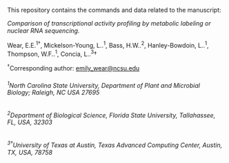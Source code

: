 This repository contains the commands and data related to the manuscript:

*Comparison of transcriptional activity profiling by metabolic labeling or nuclear RNA sequencing.*

Wear, E.E.<sup>1†</sup>, Mickelson-Young, L..<sup>1</sup>, Bass, H.W..<sup>2</sup>, Hanley-Bowdoin, L..<sup>1</sup>, Thompson, W.F..<sup>1</sup>, Concia, L..<sup>3</sup>† 

<sup>†</sup>Corresponding author: emily_wear@ncsu.edu


###### <sup>1</sup>North Carolina State University, Department of Plant and Microbial Biology; Raleigh, NC USA 27695
###### <sup>2</sup>Department of Biological Science, Florida State University, Tallahassee, FL, USA, 32303
###### <sup>3†</sup>University of Texas at Austin, Texas Advanced Computing Center, Austin, TX, USA, 78758

